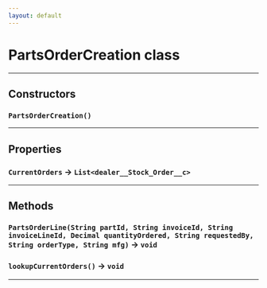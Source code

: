```yaml
---
layout: default
---
```

# PartsOrderCreation class
---
## Constructors
### `PartsOrderCreation()`
---
## Properties

### `CurrentOrders` → `List<dealer__Stock_Order__c>`

---
## Methods
### `PartsOrderLine(String partId, String invoiceId, String invoiceLineId, Decimal quantityOrdered, String requestedBy, String orderType, String mfg)` → `void`
### `lookupCurrentOrders()` → `void`
---

